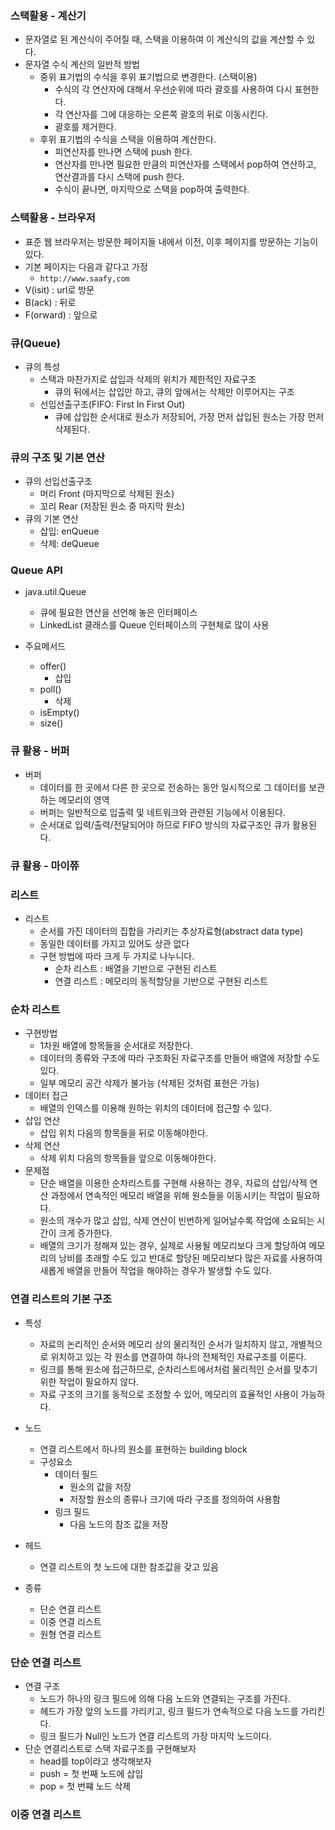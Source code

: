 ### 스택활용 - 계산기

- 문자열로 된 계산식이 주어질 때, 스택을 이용하여 이 계산식의 값을 계산할 수 있다.
- 문자열 수식 계산의 일반적 방법
  - 중위 표기법의 수식을 후위 표기법으로 변경한다. (스택이용)
    - 수식의 각 연산자에 대해서 우선순위에 따라 괄호를 사용하여 다시 표현한다.
    - 각 연산자를 그에 대응하는 오른쪽 괄호의 뒤로 이동시킨다.
    - 괄호를 제거한다.
  - 후위 표기법의 수식을 스택을 이용하여 계산한다.
    - 피연산자를 만나면 스택에 push 한다.
    - 연산자를 만나면 필요한 만큼의 피연산자를 스택에서 pop하여 연산하고, 연산결과를 다시 스택에 push 한다.
    - 수식이 끝나면, 마지막으로 스택을 pop하여 출력한다.

### 스택활용 - 브라우저

- 표준 웹 브라우저는 방문한 페이지들 내에서 이전, 이후 페이지를 방문하는 기능이 있다.
- 기본 페이지는 다음과 같다고 가정
  - `http://www.saafy,com`
- V(isit) : url로 방문
- B(ack) : 뒤로
- F(orward) : 앞으로

### 큐(Queue)

- 큐의 특성
  - 스택과 마찬가지로 삽입과 삭제의 위치가 제한적인 자료구조
    - 큐의 뒤에서는 삽입만 하고, 큐의 앞에서는 삭제만 이루어지는 구조
  - 선입선출구조(FIFO: First In First Out)
    - 큐에 삽입한 순서대로 원소가 저장되어, 가장 먼저 삽입된 원소는 가장 먼저 삭제된다.

### 큐의 구조 및 기본 연산

- 큐의 선입선출구조
  - 머리 Front (마지막으로 삭제된 원소)
  - 꼬리 Rear (저장된 원소 중 마지막 원소)
- 큐의 기본 연산
  - 삽입: enQueue
  - 삭제: deQueue

### Queue API

- java.util.Queue
  - 큐에 필요한 연산을 선언해 놓은 인터페이스
  - LinkedList 클래스를 Queue 인터페이스의 구현체로 많이 사용

- 주요메서드
  - offer()
    - 삽입
  - poll()
    - 삭제
  - isEmpty()
  - size()

### 큐 활용 - 버퍼

- 버퍼
  - 데이터를 한 곳에서 다른 한 곳으로 전송하는 동안 일시적으로 그 데이터를 보관하는 메모리의 영역
  - 버퍼는 일반적으로 입출력 및 네트워크와 관련된 기능에서 이용된다.
  - 순서대로 입력/출력/전달되어야 하므로 FIFO 방식의 자료구조인 큐가 활용된다.

### 큐 활용 - 마이쮸

### 리스트

- 리스트
  - 순서를 가진 데이터의 집합을 가리키는 추상자료형(abstract data type)
  - 동일한 데이터를 가지고 있어도 상관 없다
  - 구현 방법에 따라 크게 두 가지로 나누니다.
    - 순차 리스트 : 배열을 기반으로 구현된 리스트
    - 연결 리스트 : 메모리의 동적할당을 기반으로 구현된 리스트

### 순차 리스트

- 구현방법
  - 1차원 배열에 항목들을 순서대로 저장한다.
  - 데이터의 종류와 구조에 따라 구조화된 자료구조를 만들어 배열에 저장할 수도 있다.
  - 일부 메모리 공간 삭제가 불가능 (삭제된 것처럼 표현은 가능)
- 데이터 접근
  - 배열의 인덱스를 이용해 원하는 위치의 데이터에 접근할 수 있다.
- 삽입 연산
  - 삽입 위치 다음의 항목들을 뒤로 이동해야한다.
- 삭제 연산
  - 삭제 위치 다음의 항목들을 앞으로 이동해야한다.
- 문제점
  - 단순 배열을 이용한 순차리스트를 구현해 사용하는 경우, 자료의 삽입/삭젝 연산 과정에서 연속적인 메모리 배열을 위해 원소들을 이동시키는 작업이 필요하다.
  - 원소의 개수가 많고 삽입, 삭제 연산이 빈번하게 일어날수록 작업에 소요되는 시간이 크게 증가한다.
  - 배열의 크기가 정해져 있는 경우, 실제로 사용될 메모리보다 크게 할당하여 메모리의 낭비를 초래할 수도 있고 반대로 할당된 메모리보다 많은 자료를 사용하여 새롭게 배열을 만들어 작업을 해야하는 경우가 발생할 수도 있다.

### 연결 리스트의 기본 구조

- 특성
  - 자료의 논리적인 순서와 메모리 상의 물리적인 순서가 일치하지 않고, 개별적으로 위치하고 있는 각 원소를 연결하여 하나의 전체적인 자료구조를 이룬다.
  - 링크를 통해 원소에 접근하므로, 순차리스트에서처럼 물리적인 순서를 맞추기 위한 작업이 필요하지 않다.
  - 자료 구조의 크기를 동적으로 조정할 수 있어, 메모리의 효율적인 사용이 가능하다.

- 노드
  - 연결 리스트에서 하나의 원소를 표현하는 building block
  - 구성요소
    - 데이터 필드
      - 원소의 값을 저장
      - 저장할 원소의 종류나 크기에 따라 구조를 정의하여 사용함
    - 링크 필드
      - 다음 노드의 참조 값을 저장
- 헤드
  - 연결 리스트의 첫 노드에 대한 참조값을 갖고 있음
- 종류
  - 단순 연결 리스트
  - 이중 연결 리스트
  - 원형 연결 리스트

### 단순 연결 리스트

- 연결 구조
  - 노드가 하나의 링크 필드에 의해 다음 노드와 연결되는 구조를 가진다.
  - 헤드가 가장 앞의 노드를 가리키고, 링크 필드가 연속적으로 다음 노드를 가리킨다.
  - 링크 필드가 Null인 노드가 연결 리스트의 가장 마지막 노드이다.
- 단순 연결리스트로 스택 자료구조를 구현해보자
  - head를 top이라고 생각해보자
  - push = 첫 번째 노드에 삽입
  - pop = 첫 번쨰 노드 삭제

### 이중 연결 리스트

































